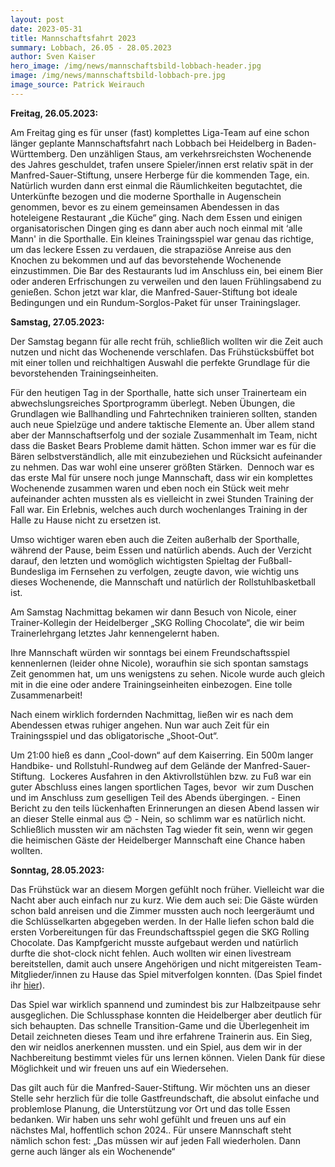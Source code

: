 ```yaml
---
layout: post
date: 2023-05-31
title: Mannschaftsfahrt 2023
summary: Lobbach, 26.05 - 28.05.2023
author: Sven Kaiser
hero_image: /img/news/mannschaftsbild-lobbach-header.jpg
image: /img/news/mannschaftsbild-lobbach-pre.jpg
image_source: Patrick Weirauch
---
```

**Freitag, 26.05.2023:**

Am Freitag ging es für unser (fast) komplettes Liga-Team auf eine schon länger geplante Mannschaftsfahrt nach Lobbach bei Heidelberg in Baden-Württemberg. Den unzähligen Staus, am verkehrsreichsten Wochenende des Jahres geschuldet, trafen unsere Spieler/innen erst relativ spät in der Manfred-Sauer-Stiftung, unsere Herberge für die kommenden Tage, ein. Natürlich wurden dann erst einmal die Räumlichkeiten begutachtet, die Unterkünfte bezogen und die moderne Sporthalle in Augenschein genommen, bevor es zu einem gemeinsamen Abendessen in das hoteleigene Restaurant „die Küche“ ging. Nach dem Essen und einigen organisatorischen Dingen ging es dann aber auch noch einmal mit ‘alle Mann' in die Sporthalle. Ein kleines Trainingsspiel war genau das richtige, um das leckere Essen zu verdauen, die strapaziöse Anreise aus den Knochen zu bekommen und auf das bevorstehende Wochenende einzustimmen. Die Bar des Restaurants lud im Anschluss ein, bei einem Bier oder anderen Erfrischungen zu verweilen und den lauen Frühlingsabend zu genießen. Schon jetzt war klar, die Manfred-Sauer-Stiftung bot ideale Bedingungen und ein Rundum-Sorglos-Paket für unser Trainingslager.

**Samstag, 27.05.2023:**

Der Samstag begann für alle recht früh, schließlich wollten wir die Zeit auch nutzen und nicht das Wochenende verschlafen. Das Frühstücksbüffet bot mit einer tollen und reichhaltigen Auswahl die perfekte Grundlage für die bevorstehenden Trainingseinheiten.

Für den heutigen Tag in der Sporthalle, hatte sich unser Trainerteam ein abwechslungsreiches Sportprogramm überlegt. Neben Übungen, die Grundlagen wie Ballhandling und Fahrtechniken trainieren sollten, standen auch neue Spielzüge und andere taktische Elemente an. Über allem stand aber der Mannschaftserfolg und der soziale Zusammenhalt im Team, nicht dass die Basket Bears Probleme damit hätten. Schon immer war es für die Bären selbstverständlich, alle mit einzubeziehen und Rücksicht aufeinander zu nehmen. Das war wohl eine unserer größten Stärken.  Dennoch war es das erste Mal für unsere noch junge Mannschaft, dass wir ein komplettes Wochenende zusammen waren und eben noch ein Stück weit mehr aufeinander achten mussten als es vielleicht in zwei Stunden Training der Fall war. Ein Erlebnis, welches auch durch wochenlanges Training in der Halle zu Hause nicht zu ersetzen ist.

Umso wichtiger waren eben auch die Zeiten außerhalb der Sporthalle, während der Pause, beim Essen und natürlich abends. Auch der Verzicht darauf, den letzten und womöglich wichtigsten Spieltag der Fußball-Bundesliga im Fernsehen zu verfolgen, zeugte davon, wie wichtig uns dieses Wochenende, die Mannschaft und natürlich der Rollstuhlbasketball ist.

Am Samstag Nachmittag bekamen wir dann Besuch von Nicole, einer Trainer-Kollegin der Heidelberger „SKG Rolling Chocolate“, die wir beim Trainerlehrgang letztes Jahr kennengelernt haben.

Ihre Mannschaft würden wir sonntags bei einem Freundschaftsspiel kennenlernen (leider ohne Nicole), woraufhin sie sich spontan samstags Zeit genommen hat, um uns wenigstens zu sehen. Nicole wurde auch gleich mit in die eine oder andere Trainingseinheiten einbezogen. Eine tolle Zusammenarbeit!

Nach einem wirklich fordernden Nachmittag, ließen wir es nach dem Abendessen etwas ruhiger angehen. Nun war auch Zeit für ein Trainingsspiel und das obligatorische „Shoot-Out“.

Um 21:00 hieß es dann „Cool-down“ auf dem Kaiserring. Ein 500m langer Handbike- und Rollstuhl-Rundweg auf dem Gelände der Manfred-Sauer-Stiftung.  Lockeres Ausfahren in den Aktivrollstühlen bzw. zu Fuß war ein guter Abschluss eines langen sportlichen Tages, bevor  wir zum Duschen und im Anschluss zum geselligen Teil des Abends übergingen. - Einen Bericht zu den teils lückenhaften Erinnerungen an diesen Abend lassen wir an dieser Stelle einmal aus 😊 - Nein, so schlimm war es natürlich nicht. Schließlich mussten wir am nächsten Tag wieder fit sein, wenn wir gegen die heimischen Gäste der Heidelberger Mannschaft eine Chance haben wollten. 

**Sonntag, 28.05.2023:**

Das Frühstück war an diesem Morgen gefühlt noch früher. Vielleicht war die Nacht aber auch einfach nur zu kurz. Wie dem auch sei: Die Gäste würden schon bald anreisen und die Zimmer mussten auch noch leergeräumt und die Schlüsselkarten abgegeben werden. In der Halle liefen schon bald die ersten Vorbereitungen für das Freundschaftsspiel gegen die SKG Rolling Chocolate. Das Kampfgericht musste aufgebaut werden und natürlich durfte die shot-clock nicht fehlen. Auch wollten wir einen livestream bereitstellen, damit auch unsere Angehörigen und nicht mitgereisten Team-Mitglieder/innen zu Hause das Spiel mitverfolgen konnten. (Das Spiel findet ihr [hier](https://fb.watch/kTianr3HuW/)).

Das Spiel war wirklich spannend und zumindest bis zur Halbzeitpause sehr ausgeglichen. Die Schlussphase konnten die Heidelberger aber deutlich für sich behaupten. Das schnelle Transition-Game und die Überlegenheit im Detail zeichneten dieses Team und ihre erfahrene Trainerin aus. Ein Sieg, den wir neidlos anerkennen mussten. und ein Spiel, aus dem wir in der Nachbereitung bestimmt vieles für uns lernen können. Vielen Dank für diese Möglichkeit und wir freuen uns auf ein Wiedersehen.

Das gilt auch für die Manfred-Sauer-Stiftung. Wir möchten uns an dieser Stelle sehr herzlich für die tolle Gastfreundschaft, die absolut einfache und problemlose Planung, die Unterstützung vor Ort und das tolle Essen bedanken. Wir haben uns sehr wohl gefühlt und freuen uns auf ein nächstes Mal, hoffentlich schon 2024.. Für unsere Mannschaft steht nämlich schon fest: „Das müssen wir auf jeden Fall wiederholen. Dann gerne auch länger als ein Wochenende“